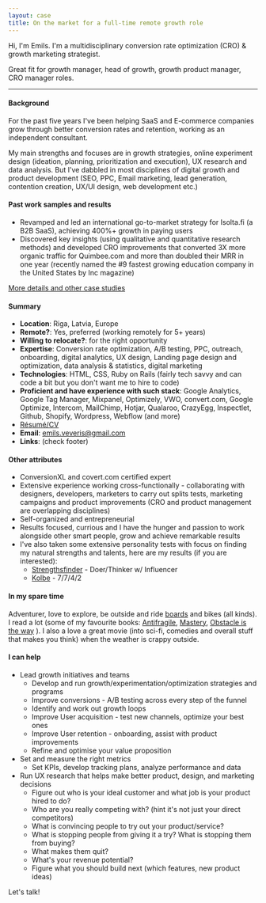 ```yaml
---
layout: case
title: On the market for a full-time remote growth role
---
```


Hi, I'm Emils. I'm a multidisciplinary conversion rate optimization (CRO) & growth marketing strategist.

Great fit for growth manager, head of growth, growth product manager, CRO manager roles.

----

#### Background 

For the past five years I've been helping SaaS and E-commerce companies grow through better conversion rates and retention, working as an independent consultant. 

My main strengths and focuses are in growth strategies, online experiment design (ideation, planning, prioritization and execution), UX research and data analysis. But I’ve dabbled in most disciplines of digital growth and product development (SEO, PPC, Email marketing, lead generation, contention creation, UX/UI design, web development etc.)

#### Past work samples and results

* Revamped and led an international go-to-market strategy for Isolta.fi (a B2B SaaS), achieving 400%+ growth in paying users
* Discovered key insights (using qualitative and quantitative research methods) and developed CRO improvements that converted 3X more organic traffic for Quimbee.com and more than doubled their MRR in one year (recently named the #9 fastest growing education company in the United States by Inc magazine)

[More details and other case studies](https://www.emilsw.com/case-studies/)

#### Summary

* **Location**: Riga, Latvia, Europe
* **Remote?**: Yes, preferred (working remotely for 5+ years)
* **Willing to relocate?**:  for the right opportunity
* **Expertise**: Conversion rate optimization, A/B testing, PPC, outreach, onboarding, digital analytics, UX design, Landing page design and optimization, data analysis & statistics, digital marketing 
* **Technologies**: HTML, CSS, Ruby on Rails (fairly tech savvy and can code a bit but you don't want me to hire to code)
* **Proficient and have experience with such stack**: Google Analytics, Google Tag Manager, Mixpanel, Optimizely, VWO, convert.com, Google Optimize, Intercom, MailChimp, Hotjar, Qualaroo, CrazyEgg, Inspectlet, Github, Shopify, Wordpress, Webflow (and more)
* [Résumé/CV](https://docs.google.com/document/d/1W3O258igaKLH_YiugduWW2WDcfIpJupGX9SxaTBYzsg/edit?usp=sharing) 
* **Email**: emils.veveris@gmail.com 
* **Links**: (check footer)


#### Other attributes
* ConversionXL and covert.com certified expert
* Extensive experience working cross-functionally - collaborating with designers, developers, marketers to carry out splits tests, marketing campaigns and product improvements (CRO and product management are overlapping disciplines)
* Self-organized and entrepreneurial 
* Results focused, currious and I have the hunger and passion to work alongside other smart people, grow and achieve remarkable results
* I've also taken some extensive personality tests with focus on finding my natural strengths and talents, here are my results (if you are interested):
   * [Strengthsfinder](https://drive.google.com/file/d/1HhfPPXNlv7SBxzYcYjPxbaL4VTqvQDZk/view?usp=sharing) - Doer/Thinker w/ Influencer 
   * [Kolbe](https://drive.google.com/file/d/11_s_WXvNgAVsitDN6W9XDvnZs4NWvATS/view?usp=sharing) - 7/7/4/2

#### In my spare time

Adventurer, love to explore, be outside and ride [boards](https://www.instagram.com/p/Bziwj1ihPri/) and bikes (all kinds). I read a lot (some of my favourite books: [Antifragile](https://www.amazon.com/Antifragile-Things-That-Disorder-Incerto/dp/0812979680), [Mastery](https://www.amazon.com/Mastery-Robert-Greene/dp/014312417X), [Obstacle is the way](https://www.amazon.com/Obstacle-Way-Timeless-Turning-Triumph/dp/1591846358) ). I also a love a great movie (into sci-fi, comedies and overall stuff that makes you think) when the weather is crappy outside.


#### I can help

* Lead growth initiatives and teams 
   * Develop and run growth/experimentation/optimization strategies and programs 
   * Improve conversions - A/B testing across every step of the funnel
   * Identify and work out growth loops
   * Improve User acquisition - test new channels, optimize your best ones
   * Improve User retention - onboarding, assist with product improvements
   * Refine and optimise your value proposition
* Set and measure the right metrics
   * Set KPIs, develop tracking plans, analyze performance and data 
* Run UX research that helps make better product, design, and marketing decisions
   * Figure out who is your ideal customer and what job is your product hired to do?
   * Who are you really competing with? (hint it's not just your direct competitors)
   * What is convincing people to try out your product/service?
   * What is stopping people from giving it a try? What is stopping them from buying?
   * What makes them quit?
   * What's your revenue potential?
   * Figure what you should build next (which features, new product ideas)

Let's talk! 
